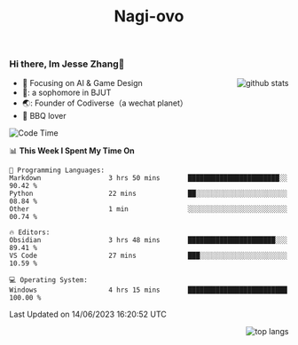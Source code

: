 

<!--
**Nagi-ovo/Nagi-ovo** is a ✨ _special_ ✨ repository because its `README.md` (this file) appears on your GitHub profile.

Here are some ideas to get you started:

- 🔭 I’m currently working on ...
- 🌱 I’m currently learning ...
- 👯 I’m looking to collaborate on ...
- 🤔 I’m looking for help with ...
- 💬 Ask me about ...
- 📫 How to reach me: ...
- 😄 Pronouns: ...
- ⚡ Fun fact: ...
-->
<h1 align="center">Nagi-ovo</h3>


<br />

 ### Hi there, Im Jesse Zhang👋

<img align='right' src="https://github-readme-stats-git-main-nagi-ovo.vercel.app/api?username=Nagi-ovo&count_private=true&show_icons=true&theme=dracula&hide_title=true" alt="github stats" />

- :orange_book: Focusing on AI & Game Design
- 🔬: a sophomore in BJUT
- 🌏: Founder of Codiverse（a wechat planet）
- :meat_on_bone: BBQ lover 


<!--START_SECTION:waka-->
![Code Time](http://img.shields.io/badge/Code%20Time-23%20hrs%2045%20mins-blue)

📊 **This Week I Spent My Time On** 

```text
💬 Programming Languages: 
Markdown                 3 hrs 50 mins       ███████████████████████░░   90.42 % 
Python                   22 mins             ██░░░░░░░░░░░░░░░░░░░░░░░   08.84 % 
Other                    1 min               ░░░░░░░░░░░░░░░░░░░░░░░░░   00.74 % 

🔥 Editors: 
Obsidian                 3 hrs 48 mins       ██████████████████████░░░   89.41 % 
VS Code                  27 mins             ███░░░░░░░░░░░░░░░░░░░░░░   10.59 % 

💻 Operating System: 
Windows                  4 hrs 15 mins       █████████████████████████   100.00 % 
```


 Last Updated on 14/06/2023 16:20:52 UTC
<!--END_SECTION:waka-->


<img align='right' src='https://github-readme-stats-git-main-nagi-ovo.vercel.app/api/top-langs/?username=Nagi-ovo&layout=compact' alt='top langs' />
<br />



